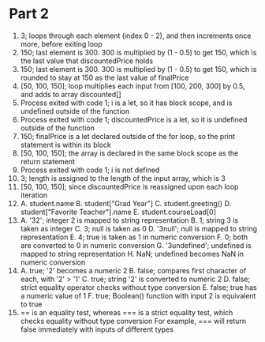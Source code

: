 # Part 2

1. 3; loops through each element (index 0 - 2), and then increments once more, before exiting loop
2. 150; last element is 300. 300 is multiplied by (1 - 0.5) to get 150, which is the last value that discountedPrice holds
3. 150; last element is 300. 300 is multiplied by (1 - 0.5) to get 150, which is rounded to stay at 150 as the last value of finalPrice
4. [50, 100, 150]; loop multiplies each input from [100, 200, 300] by 0.5, and adds to array discounted[]
5. Process exited with code 1; i is a let, so it has block scope, and is undefined outside of the function
6. Process exited with code 1; discountedPrice is a let, so it is undefined outside of the function
7. 150; finalPrice is a let declared outside of the for loop, so the print statement is within its block
8. [50, 100, 150]; the array is declared in the same block scope as the return statement
9. Process exited with code 1; i is not defined
10. 3; length is assigned to the length of the input array, which is 3
11. [50, 100, 150]; since discountedPrice is reassigned upon each loop iteration
12. A. student.name
    B. student["Grad Year"]
    C. student.greeting()
    D. student["Favorite Teacher"].name
    E. student.courseLoad[0]
13. A. '32'; integer 2 is mapped to string representation
    B. 1; string 3 is taken as integer
    C. 3; null is taken as 0
    D. '3null'; null is mapped to string representation
    E. 4; true is taken as 1 in numeric conversion
    F. 0; both are converted to 0 in numeric conversion
    G. '3undefined'; undefined is mapped to string representation
    H. NaN; undefined becomes NaN in numeric conversion
14. A. true; '2' becomes a numeric 2
    B. false; compares first character of each, with '2' > '1'
    C. true; string '2' is converted to numeric 2
    D. false; strict equality operator checks without type conversion
    E. false; true has a numeric value of 1
    F. true; Boolean() function with input 2 is equivalent to true
15. == is an equality test, whereas === is a strict equality test, which checks equality without type conversion
    For example, === will return false immediately with inputs of different types
